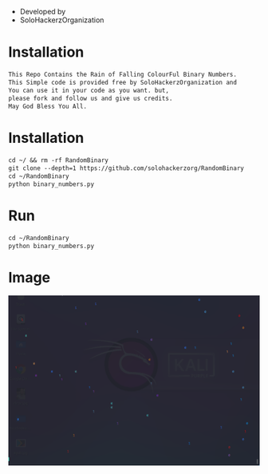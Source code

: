 * Developed by
* SoloHackerzOrganization
# Installation
```
This Repo Contains the Rain of Falling ColourFul Binary Numbers.
This Simple code is provided free by SoloHackerzOrganization and
You can use it in your code as you want. but, 
please fork and follow us and give us credits.
May God Bless You All.
```
# Installation
```
cd ~/ && rm -rf RandomBinary
git clone --depth=1 https://github.com/solohackerzorg/RandomBinary
cd ~/RandomBinary
python binary_numbers.py
```
# Run

```
cd ~/RandomBinary
python binary_numbers.py
```
# Image
<a href="https://github.com/solohackerzorg"><img align="center" title="RandomBinary" alt="RandomBinary" width="1600px" src="randomb.png" /></a>
